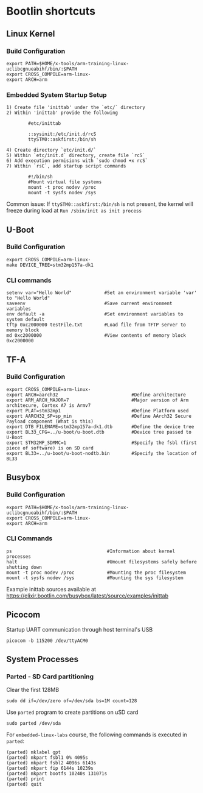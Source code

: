 # Bootlin shortcuts
## Linux Kernel

### Build Configuration

    export PATH=$HOME/x-tools/arm-training-linux-uclibcgnueabihf/bin/:$PATH
    export CROSS_COMPILE=arm-linux-
    export ARCH=arm

### Embedded System Startup Setup

    1) Create file 'inittab' under the `etc/` directory
    2) Within 'inittab' provide the following

            #etc/inittab

            ::sysinit:/etc/init.d/rcS
            ttySTM0::askfirst:/bin/sh

    4) Create directory `etc/init.d/`
    5) Within `etc/init.d` directory, create file `rcS`
    6) Add execution permisions with `sudo chmod +x rcS`
    7) Within `rsC`, add startup script commands

            #!/bin/sh
            #Mount virtual file systems
            mount -t proc nodev /proc
            mount -t sysfs nodev /sys

Common issue: If `ttySTM0::askfirst:/bin/sh` is not present, the kernel will freeze during load at `Run /sbin/init as init process`

## U-Boot

### Build Configuration

    export CROSS_COMPILE=arm-linux-
    make DEVICE_TREE=stm32mp157a-dk1

### CLI commands

    setenv var="Hello World"            #Set an environment variable 'var' to "Hello World"
    saveenv                             #Save current environment variables
    env default -a                      #Set environment variables to system default
    tftp 0xc2000000 testFile.txt        #Load file from TFTP server to memory block
    md 0xc2000000                       #View contents of memory block 0xc2000000

## TF-A 

### Build Configuration
    
    export CROSS_COMPILE=arm-linux-
    export ARCH=aarch32                           #Define architecture
    export ARM_ARCH_MAJOR=7                       #Major version of Arm architecure, Cortex A7 is Armv7
    export PLAT=stm32mp1                          #Define Platform used
    export AARCH32_SP=sp_min                      #Define AArch32 Secure Payload component (What is this)
    export DTB_FILENAME=stm32mp157a-dk1.dtb       #Define the device tree
    export BL33_CFG=../u-boot/u-boot.dtb          #Device tree passed to U-Boot
    export STM32MP_SDMMC=1                        #Specify the fsbl (first piece of software) is on SD card
    export BL33=../u-boot/u-boot-nodtb.bin        #Specify the location of BL33

## Busybox

### Build Configuration

    export PATH=$HOME/x-tools/arm-training-linux-uclibcgnueabihf/bin/:$PATH
    export CROSS_COMPILE=arm-linux-
    export ARCH=arm

### CLI Commands

    ps                                   #Information about kernel processes
    halt                                 #Umount filesystems safely before shutting down
    mount -t proc nodev /proc            #Mounting the proc filesystem
    mount -t sysfs nodev /sys            #Mounting the sys filesystem

Example inittab sources available at https://elixir.bootlin.com/busybox/latest/source/examples/inittab
    
## Picocom

Startup UART communication through host terminal's USB

    picocom -b 115200 /dev/ttyACM0

## System Processes 

### Parted - SD Card partitioning

Clear the first 128MB

    sudo dd if=/dev/zero of=/dev/sda bs=1M count=128

Use `parted` program to create partitions on uSD card
    
    sudo parted /dev/sda

For `embedded-linux-labs` course, the following commands is executed in `parted`:
    
    (parted) mklabel gpt
    (parted) mkpart fsbl1 0% 4095s
    (parted) mkpart fsbl2 4096s 6143s
    (parted) mkpart fip 6144s 10239s
    (parted) mkpart bootfs 10240s 131071s
    (parted) print
    (parted) quit

 
